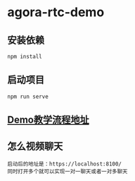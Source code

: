 # agora-rtc-demo

## 安装依赖

```
npm install
```

## 启动项目

```
npm run serve
```
## [Demo教学流程地址](https://blog.csdn.net/cwin8951/article/details/130102497)

## 怎么视频聊天

```
启动后的地址是：https://localhost:8100/
同时打开多个就可以实现一对一聊天或者一对多聊天
```

